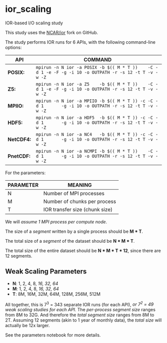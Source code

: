 # ior_scaling

IOR-based I/O scaling study

This study uses the [NCAR/ior](https://github.com/NCAR/ior) fork on GitHub.

The study performs IOR runs for 6 APIs, with the following command-line options:

| **API**      | **COMMAND**                                                                                            |
|--------------|--------------------------------------------------------------------------------------------------------|
| **POSIX:**   | `mpirun -n N ior -a POSIX -b $(( M * T ))    -C -d 1 -e -F -g -i 10 -o OUTPATH -r -s 12 -t T -v -w -Z` |
| **Z5:**      | `mpirun -n N ior -a Z5    -b $(( M * T ))    -C -d 1 -e -F -g -i 10 -o OUTPATH -r -s 12 -t T -v -w -Z` |
| **MPIIO:**   | `mpirun -n N ior -a MPIIO -b $(( M * T )) -c -C -d 1       -g -i 10 -o OUTPATH -r -s 12 -t T -v -w -Z` |
| **HDF5:**    | `mpirun -n N ior -a HDF5  -b $(( M * T )) -c -C -d 1       -g -i 10 -o OUTPATH -r -s 12 -t T -v -w -Z` |
| **NetCDF4:** | `mpirun -n N ior -a NC4   -b $(( M * T )) -c -C -d 1       -g -i 10 -o OUTPATH -r -s 12 -t T -v -w -Z` |
| **PnetCDF:** | `mpirun -n N ior -a NCMPI -b $(( M * T ))    -C -d 1       -g -i 10 -o OUTPATH -r -s 12 -t T -v -w -Z` |

For the parameters:

| **PARAMETER** | **MEANING**        |
|---------------|--------------------|
| N | Number of MPI processes        |
| M | Number of chunks per process   |
| T | IOR transfer size (chunk size) |

We will _assume 1 MPI process per compute node_.

The size of a _segment_ written by a single process should be **M * T**.

The total size of a _segment_ of the dataset should be **N * M * T**.

The total size of the entire dataset should be **N * M * T * 12**, since there are 12 segments.

## Weak Scaling Parameters

- **N**: 1, 2, 4, 8, *16, 32, 64*
- **M**: 1, 2, 4, 8, *16, 32, 64*
- **T**: 8M, 16M, 32M, 64M, 128M, 256M, 512M

All together, this is 7<sup>3</sup> = 343 separate IOR runs (for each API), _or 7<sup>2</sup> = 49
weak scaling studies for each API._  The _per-process segment size_ ranges from 8M to 32G.  And therefore
the _total segment size_ ranges from 8M to 2T.  Assuming 12 segments (akin to 1 year of monthly data),
the _total size_ will actually be 12x larger.

See the parameters notebook for more details.
